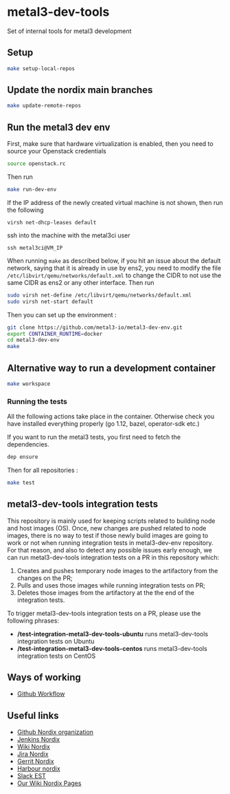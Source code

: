 # metal3-dev-tools


Set of internal tools for metal3 development

## Setup

```sh
make setup-local-repos
```

## Update the nordix main branches

```sh
make update-remote-repos
```

## Run the metal3 dev env

First, make sure that hardware virtualization is enabled, then you need to
source your Openstack credentials

```sh
source openstack.rc
```

Then run

```sh
make run-dev-env
```

If the IP address of the newly created virtual machine is not shown, then run the following

```
virsh net-dhcp-leases default
```

ssh into the machine with the metal3ci user

```
ssh metal3ci@VM_IP
```

When running ```make``` as described below, if you hit an issue about the default network, saying that it is already in use
by ens2, you need to modify the file ```/etc/libvirt/qemu/networks/default.xml```
to change the CIDR to not use the same CIDR as ens2 or any other interface.
Then run

```sh
sudo virsh net-define /etc/libvirt/qemu/networks/default.xml
sudo virsh net-start default
```

Then you can set up the environment :

```sh
git clone https://github.com/metal3-io/metal3-dev-env.git
export CONTAINER_RUNTIME=docker
cd metal3-dev-env
make
```

## Alternative way to run a development container

```sh
make workspace
```

### Running the tests

All the following actions take place in the container. Otherwise
check you have installed everything properly (go 1.12, bazel, operator-sdk etc.)

If you want to run the metal3 tests, you first need to fetch the dependencies.

```sh
dep ensure
```

Then for all repositories :

```sh
make test
```

## metal3-dev-tools integration tests

This repository is mainly used for keeping scripts related to building node and
host images (OS). Once, new changes are pushed related to node images, there is
no way to test if those newly build images are going to work or not when running
integration tests in metal3-dev-env repository.
For that reason, and also to detect any possible issues early enough, we can run
metal3-dev-tools integration tests on a PR in this repository which:

1. Creates and pushes temporary node images to the artifactory from the changes
   on the PR;
1. Pulls and uses those images while running integration tests on PR;
1. Deletes those images from the artifactory at the the end of the integration tests.

To trigger metal3-dev-tools integration tests on a PR, please use the following
phrases:

* **/test-integration-metal3-dev-tools-ubuntu** runs metal3-dev-tools integration
  tests on Ubuntu
* **/test-integration-metal3-dev-tools-centos** runs metal3-dev-tools integration
  tests on CentOS

## Ways of working

* [Github Workflow](wow/github-workflow.md)

## Useful links

* [Github Nordix organization](https://github.com/Nordix)
* [Jenkins Nordix](https://jenkins.nordix.org)
* [Wiki Nordix](https://wiki.nordix.org/)
* [Jira Nordix](https://jira.nordix.org/secure/Dashboard.jspa)
* [Gerrit Nordix](https://gerrit.nordix.org)
* [Harbour nordix](https://registry.nordix.org)
* [Slack EST](estech-group.slack.com)
* [Our Wiki Nordix Pages](https://wiki.nordix.org/display/CPI/Cloud+and+Programmable+Infrastructure)
